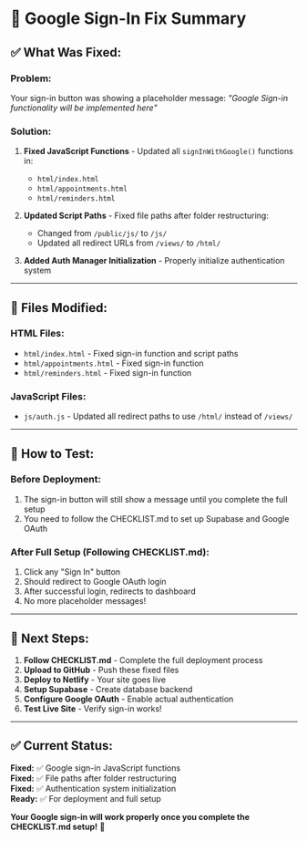 # 🔧 Google Sign-In Fix Summary

## ✅ **What Was Fixed:**

### **Problem:**
Your sign-in button was showing a placeholder message: *"Google Sign-in functionality will be implemented here"*

### **Solution:**
1. **Fixed JavaScript Functions** - Updated all `signInWithGoogle()` functions in:
   - `html/index.html`
   - `html/appointments.html`  
   - `html/reminders.html`

2. **Updated Script Paths** - Fixed file paths after folder restructuring:
   - Changed from `/public/js/` to `/js/`
   - Updated all redirect URLs from `/views/` to `/html/`

3. **Added Auth Manager Initialization** - Properly initialize authentication system

---

## 🔧 **Files Modified:**

### **HTML Files:**
- `html/index.html` - Fixed sign-in function and script paths
- `html/appointments.html` - Fixed sign-in function  
- `html/reminders.html` - Fixed sign-in function

### **JavaScript Files:**
- `js/auth.js` - Updated all redirect paths to use `/html/` instead of `/views/`

---

## 🧪 **How to Test:**

### **Before Deployment:**
1. The sign-in button will still show a message until you complete the full setup
2. You need to follow the CHECKLIST.md to set up Supabase and Google OAuth

### **After Full Setup (Following CHECKLIST.md):**
1. Click any "Sign In" button
2. Should redirect to Google OAuth login
3. After successful login, redirects to dashboard
4. No more placeholder messages!

---

## 🚀 **Next Steps:**

1. **Follow CHECKLIST.md** - Complete the full deployment process
2. **Upload to GitHub** - Push these fixed files  
3. **Deploy to Netlify** - Your site goes live
4. **Setup Supabase** - Create database backend
5. **Configure Google OAuth** - Enable actual authentication
6. **Test Live Site** - Verify sign-in works!

---

## ✅ **Current Status:**

**Fixed:** ✅ Google sign-in JavaScript functions  
**Fixed:** ✅ File paths after folder restructuring  
**Fixed:** ✅ Authentication system initialization  
**Ready:** ✅ For deployment and full setup  

**Your Google sign-in will work properly once you complete the CHECKLIST.md setup!** 🎉 